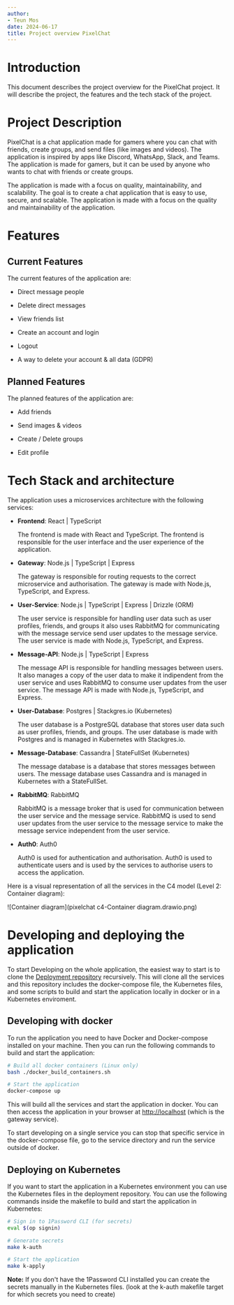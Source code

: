 ```yaml
---
author:
- Teun Mos
date: 2024-06-17
title: Project overview PixelChat
---
```


# Introduction

This document describes the project overview for the PixelChat project.
It will describe the project, the features and the tech stack of the
project.

# Project Description

PixelChat is a chat application made for gamers where you can chat with
friends, create groups, and send files (like images and videos). The
application is inspired by apps like Discord, WhatsApp, Slack, and
Teams. The application is made for gamers, but it can be used by anyone
who wants to chat with friends or create groups.

The application is made with a focus on quality, maintainability, and
scalability. The goal is to create a chat application that is easy to
use, secure, and scalable. The application is made with a focus on the
quality and maintainability of the application.

# Features

## Current Features

The current features of the application are:

-   Direct message people

-   Delete direct messages

-   View friends list

-   Create an account and login

-   Logout

-   A way to delete your account & all data (GDPR)

## Planned Features

The planned features of the application are:

-   Add friends

-   Send images & videos

-   Create / Delete groups

-   Edit profile

# Tech Stack and architecture

The application uses a microservices architecture with the following
services:

-   **Frontend**: React \| TypeScript

    The frontend is made with React and TypeScript. The frontend is
    responsible for the user interface and the user experience of the
    application.

-   **Gateway**: Node.js \| TypeScript \| Express

    The gateway is responsible for routing requests to the correct
    microservice and authorisation. The gateway is made with Node.js,
    TypeScript, and Express.

-   **User-Service**: Node.js \| TypeScript \| Express \| Drizzle (ORM)

    The user service is responsible for handling user data such as user
    profiles, friends, and groups it also uses RabbitMQ for
    communicating with the message service send user updates to the
    message service. The user service is made with Node.js, TypeScript,
    and Express.

-   **Message-API**: Node.js \| TypeScript \| Express

    The message API is responsible for handling messages between users.
    It also manages a copy of the user data to make it indipendent from
    the user service and uses RabbitMQ to consume user updates from the
    user service. The message API is made with Node.js, TypeScript, and
    Express.

-   **User-Database**: Postgres \| Stackgres.io (Kubernetes)

    The user database is a PostgreSQL database that stores user data
    such as user profiles, friends, and groups. The user database is
    made with Postgres and is managed in Kubernetes with Stackgres.io.

-   **Message-Database**: Cassandra \| StateFullSet (Kubernetes)

    The message database is a database that stores messages between
    users. The message database uses Cassandra and is managed in
    Kubernetes with a StateFullSet.

-   **RabbitMQ**: RabbitMQ

    RabbitMQ is a message broker that is used for communication between
    the user service and the message service. RabbitMQ is used to send
    user updates from the user service to the message service to make
    the message service independent from the user service.

-   **Auth0**: Auth0

    Auth0 is used for authentication and authorisation. Auth0 is used to
    authenticate users and is used by the services to authorise users to
    access the application.

Here is a visual representation of all the services in the C4 model
(Level 2: Container diagram):

![Container
diagram](pixelchat c4-Container diagram.drawio.png)

# Developing and deploying the application

To start Developing on the whole application, the easiest way to start
is to clone the [Deployment
repository](https://github.com/TeunMos-PixelChat/deployment)
recursively. This will clone all the services and this repository
includes the docker-compose file, the Kubernetes files, and some scripts
to build and start the application locally in docker or in a Kubernetes
enviroment.

## Developing with docker

To run the application you need to have Docker and Docker-compose
installed on your machine. Then you can run the following commands to
build and start the application:

``` bash
# Build all docker containers (Linux only)
bash ./docker_build_containers.sh

# Start the application
docker-compose up
```

This will build all the services and start the application in docker.
You can then access the application in your browser at
<http://localhost> (which is the gateway service).

To start developing on a single service you can stop that specific
service in the docker-compose file, go to the service directory and run
the service outside of docker.

## Deploying on Kubernetes

If you want to start the application in a Kubernetes environment you can
use the Kubernetes files in the deployment repository. You can use the
following commands inside the makefile to build and start the
application in Kubernetes:

``` bash
# Sign in to 1Password CLI (for secrets)
eval $(op signin)

# Generate secrets
make k-auth

# Start the application
make k-apply
```

**Note:** If you don't have the 1Password CLI installed you can create
the secrets manually in the Kubernetes files. (look at the k-auth
makefile target for which secrets you need to create)
